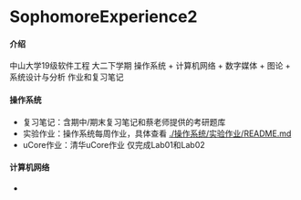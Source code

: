 # SophomoreExperience2

#### 介绍
中山大学19级软件工程 大二下学期 操作系统 + 计算机网络 + 数字媒体 + 图论 + 系统设计与分析 作业和复习笔记

#### 操作系统

* 复习笔记：含期中/期末复习笔记和蔡老师提供的考研题库
* 实验作业：操作系统每周作业，具体查看 [./操作系统/实验作业/README.md](./操作系统/实验作业/README.md)
* uCore作业：清华uCore作业 仅完成Lab01和Lab02

#### 计算机网络

* 